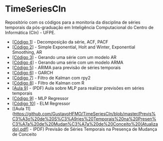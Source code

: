# TimeSeriesCIn
Repositório com os códigos para a monitoria da disciplina de séries temporais da pós-graduação em Inteligência Computacional do Centro de Informática (CIn) - UFPE.

* [[Código 1](https://github.com/GustavoHFMO/TimeSeriesCIn/blob/master/class1.py)] - Decomposição da série, ACF, PACF
* [[Código 2](https://github.com/GustavoHFMO/TimeSeriesCIn/blob/master/class2.py)] - Simple Exponential, Holt and Winter, Exponential Smoothing, AR
* [[Código 3](https://github.com/GustavoHFMO/TimeSeriesCIn/blob/master/class3.py)] - Gerando uma série com um modelo AR
* [[Código 4](https://github.com/GustavoHFMO/TimeSeriesCIn/blob/master/class4_1.py)] - Gerando uma série com um modelo ARMA
* [[Código 5](https://github.com/GustavoHFMO/TimeSeriesCIn/blob/master/class4_2.py)] - ARIMA para previsão de séries temporais
* [[Código 6](https://github.com/GustavoHFMO/TimeSeriesCIn/blob/master/class4_3.py)] - GARCH
* [[Código 7](https://github.com/GustavoHFMO/TimeSeriesCIn/blob/master/class5.py)] - Filtro de Kalman com rpy2
* [[Código 8](https://github.com/GustavoHFMO/TimeSeriesCIn/blob/master/class5_1.R)] - Filtro de Kalman com R
* [[Aula 9](https://github.com/GustavoHFMO/TimeSeriesCIn/blob/master/class6/MLP%20para%20previsoes%20de%20series%20temporais.pdf)] - (PDF) Aula sobre MLP para realizar previsões em séries temporais
* [[Código 9](https://github.com/GustavoHFMO/TimeSeriesCIn/blob/master/class6/Main.py)] - MLP Regressor
* [[Código 10](https://github.com/GustavoHFMO/TimeSeriesCIn/blob/master/class7/ELM.py)] - ELM Regressor
* [[Aula 11](https://github.com/GustavoHFMO/TimeSeriesCIn/blob/master/Previs%C3%A3o%20de%20S%C3%A9ries%20Temporais%20na%20Presen%C3%A7a%20de%20Mudan%C3%A7a%20de%20Conceito%20(Atualizado).pdf] - (PDF) Previsão de Séries Temporais na Presença de Mudança de Conceito


